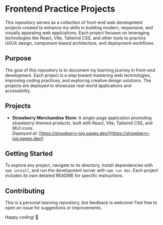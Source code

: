 # Frontend Practice Projects

This repository serves as a collection of front-end web development projects created to enhance my skills in building modern, responsive, and visually appealing web applications. Each project focuses on leveraging technologies like React, Vite, Tailwind CSS, and other tools to practice UI/UX design, component-based architecture, and deployment workflows.

## Purpose
The goal of this repository is to document my learning journey in front-end development. Each project is a step toward mastering web technologies, improving coding practices, and exploring creative design solutions. The projects are deployed to showcase real-world applications and accessibility.

## Projects
- **Strawberry Merchandise Store**: A single-page application promoting strawberry-themed products, built with React, Vite, Tailwind CSS, and MUI icons.  
  *Deployed at*: [https://strawberry-iog.pages.dev/](https://strawberry-iog.pages.dev/)

## Getting Started
To explore any project, navigate to its directory, install dependencies with `npm install`, and run the development server with `npm run dev`. Each project includes its own detailed README for specific instructions.

## Contributing
This is a personal learning repository, but feedback is welcome! Feel free to open an issue for suggestions or improvements.

Happy coding! 🚀
